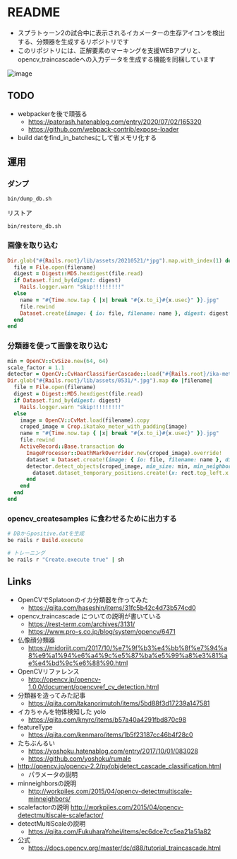 # README
* スプラトゥーン2の試合中に表示されるイカメーターの生存アイコンを検出する、分類器を生成するリポジトリです
* このリポジトリには、正解要素のマーキングを支援WEBアプリと、opencv_traincascadeへの入力データを生成する機能を同梱しています

![image](https://user-images.githubusercontent.com/1664497/123415991-fc7f4a80-d5f0-11eb-82ba-ca3644dddc90.png)

## TODO
* webpackerを後で頑張る
  * https://patorash.hatenablog.com/entry/2020/07/02/165320
  * https://github.com/webpack-contrib/expose-loader
* build datをfind_in_batchesにして省メモリ化する

## 運用
### ダンプ
```shell
bin/dump_db.sh
```

リストア

```shell
bin/restore_db.sh
```

### 画像を取り込む
```ruby
Dir.glob("#{Rails.root}/lib/assets/20210521/*jpg").map.with_index(1) do |filename, index|
  file = File.open(filename)
  digest = Digest::MD5.hexdigest(file.read)
  if Dataset.find_by(digest: digest)
    Rails.logger.warn "skip!!!!!!!!!"
  else
    name = "#{Time.now.tap { |x| break "#{x.to_i}#{x.usec}" }}.jpg"
    file.rewind
    Dataset.create(image: { io: file, filename: name }, digest: digest )
  end
end
```

### 分類器を使って画像を取り込む
```ruby
min = OpenCV::CvSize.new(64, 64)
scale_factor = 1.1
detector = OpenCV::CvHaarClassifierCascade::load("#{Rails.root}/ika-meter-training-assistant/tmp/model/cascade.xml")
Dir.glob("#{Rails.root}/lib/assets/0531/*.jpg").map do |filename|
  file = File.open(filename)
  digest = Digest::MD5.hexdigest(file.read)
  if Dataset.find_by(digest: digest)
    Rails.logger.warn "skip!!!!!!!!!"
  else
    image = OpenCV::CvMat.load(filename).copy
    croped_image = Crop.ikatako_meter_with_padding(image)
    name = "#{Time.now.tap { |x| break "#{x.to_i}#{x.usec}" }}.jpg"
    file.rewind
    ActiveRecord::Base.transaction do
      ImageProcessor::DeathMarkOverrider.new(croped_image).override!
      dataset = Dataset.create!(image: { io: file, filename: name }, digest: digest )
      detector.detect_objects(croped_image, min_size: min, min_neighbors: 5, scale_factor: scale_factor).each do |rect|
        dataset.dataset_temporary_positions.create!(x: rect.top_left.x + 450, y: rect.top_left.y, width: rect.bottom_right.x - rect.top_left.x, height: rect.bottom_right.y)
      end
    end
  end
end
```

### opencv_createsamples に食わせるために出力する
```ruby
# DBからpositive.datを生成
be rails r Build.execute

# トレーニング
be rails r "Create.execute true" | sh
```

## Links
* OpenCVでSplatoonのイカ分類器を作ってみた
  * https://qiita.com/haseshin/items/31fc5b42c4d73b574cd0
* opencv_traincascade についての説明が書いている
  * https://rest-term.com/archives/3131/
  * https://www.pro-s.co.jp/blog/system/opencv/6471
* 仏像顔分類器
  * https://midoriit.com/2017/10/%e7%9f%b3%e4%bb%8f%e7%94%a8%e9%a1%94%e6%a4%9c%e5%87%ba%e5%99%a8%e3%81%ae%e4%bd%9c%e6%88%90.html
* OpenCVリファレンス
  * http://opencv.jp/opencv-1.0.0/document/opencvref_cv_detection.html
* 分類器を造ってみた記事
  * https://qiita.com/takanorimutoh/items/5bd88f3d17239a147581
* イカちゃんを物体検知した yolo
  * https://qiita.com/knyrc/items/b57a40a4291fbd870c98
* featureType
  * https://qiita.com/kenmaro/items/1b5f23187cc46b4f28c0
* たちぶんるい
  * https://yoshoku.hatenablog.com/entry/2017/10/01/083028
  * https://github.com/yoshoku/rumale
* http://opencv.jp/opencv-2.2/py/objdetect_cascade_classification.html
  * パラメータの説明
* minneighborsの説明
  * http://workpiles.com/2015/04/opencv-detectmultiscale-minneighbors/
* scalefactorの説明
  http://workpiles.com/2015/04/opencv-detectmultiscale-scalefactor/
* detectMultiScaleの説明
  * https://qiita.com/FukuharaYohei/items/ec6dce7cc5ea21a51a82
* 公式
  * https://docs.opencv.org/master/dc/d88/tutorial_traincascade.html
